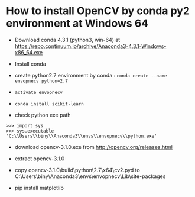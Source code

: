 # How to install OpenCV by conda py2 environment at Windows 64


* Download conda 4.3.1 (python3, win-64) at https://repo.continuum.io/archive/Anaconda3-4.3.1-Windows-x86_64.exe

* Install conda

* create python2.7 environment by conda : `conda create --name envopnecv python=2.7`

* `activate envopnecv`

* `conda install scikit-learn`

* check python exe path
```
>>> import sys
>>> sys.executable
'C:\\Users\\biny\\Anaconda3\\envs\\envopnecv\\python.exe'
```

* download opencv-3.1.0.exe from http://opencv.org/releases.html

* extract  opencv-3.1.0

* copy opencv-3.1.0\build\python\2.7\x64\cv2.pyd to C:\Users\biny\Anaconda3\envs\envopnecv\Lib\site-packages

* pip install matplotlib
